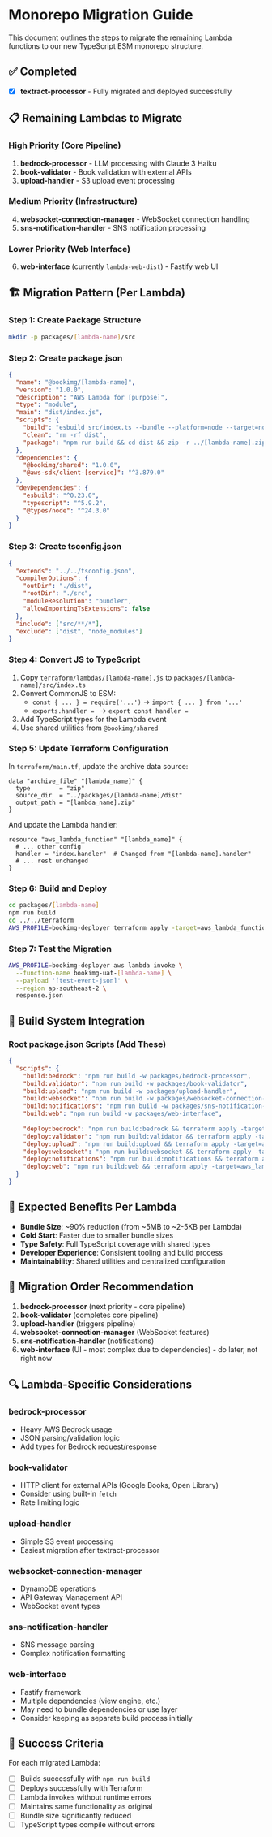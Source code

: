 # Monorepo Migration Guide

This document outlines the steps to migrate the remaining Lambda functions to our new TypeScript ESM monorepo structure.

## ✅ Completed
- [x] **textract-processor** - Fully migrated and deployed successfully

## 📋 Remaining Lambdas to Migrate

### High Priority (Core Pipeline)
1. **bedrock-processor** - LLM processing with Claude 3 Haiku
2. **book-validator** - Book validation with external APIs
3. **upload-handler** - S3 upload event processing

### Medium Priority (Infrastructure)
4. **websocket-connection-manager** - WebSocket connection handling
5. **sns-notification-handler** - SNS notification processing

### Lower Priority (Web Interface)
6. **web-interface** (currently `lambda-web-dist`) - Fastify web UI

## 🏗️ Migration Pattern (Per Lambda)

### Step 1: Create Package Structure
```bash
mkdir -p packages/[lambda-name]/src
```

### Step 2: Create package.json
```json
{
  "name": "@bookimg/[lambda-name]",
  "version": "1.0.0",
  "description": "AWS Lambda for [purpose]",
  "type": "module",
  "main": "dist/index.js",
  "scripts": {
    "build": "esbuild src/index.ts --bundle --platform=node --target=node18 --format=esm --outfile=dist/index.js --external:@aws-sdk/* && echo '{\"type\":\"module\"}' > dist/package.json",
    "clean": "rm -rf dist",
    "package": "npm run build && cd dist && zip -r ../[lambda-name].zip ."
  },
  "dependencies": {
    "@bookimg/shared": "1.0.0",
    "@aws-sdk/client-[service]": "^3.879.0"
  },
  "devDependencies": {
    "esbuild": "^0.23.0",
    "typescript": "^5.9.2",
    "@types/node": "^24.3.0"
  }
}
```

### Step 3: Create tsconfig.json
```json
{
  "extends": "../../tsconfig.json",
  "compilerOptions": {
    "outDir": "./dist",
    "rootDir": "./src",
    "moduleResolution": "bundler",
    "allowImportingTsExtensions": false
  },
  "include": ["src/**/*"],
  "exclude": ["dist", "node_modules"]
}
```

### Step 4: Convert JS to TypeScript
1. Copy `terraform/lambdas/[lambda-name].js` to `packages/[lambda-name]/src/index.ts`
2. Convert CommonJS to ESM:
   - `const { ... } = require('...')` → `import { ... } from '...'`
   - `exports.handler = ` → `export const handler = `
3. Add TypeScript types for the Lambda event
4. Use shared utilities from `@bookimg/shared`

### Step 5: Update Terraform Configuration
In `terraform/main.tf`, update the archive data source:
```hcl
data "archive_file" "[lambda_name]" {
  type        = "zip"
  source_dir  = "../packages/[lambda-name]/dist"
  output_path = "[lambda_name].zip"
}
```

And update the Lambda handler:
```hcl
resource "aws_lambda_function" "[lambda_name]" {
  # ... other config
  handler = "index.handler"  # Changed from "[lambda-name].handler"
  # ... rest unchanged
}
```

### Step 6: Build and Deploy
```bash
cd packages/[lambda-name]
npm run build
cd ../../terraform
AWS_PROFILE=bookimg-deployer terraform apply -target=aws_lambda_function.[lambda_name] -auto-approve
```

### Step 7: Test the Migration
```bash
AWS_PROFILE=bookimg-deployer aws lambda invoke \
  --function-name bookimg-uat-[lambda-name] \
  --payload '[test-event-json]' \
  --region ap-southeast-2 \
  response.json
```

## 🔧 Build System Integration

### Root package.json Scripts (Add These)
```json
{
  "scripts": {
    "build:bedrock": "npm run build -w packages/bedrock-processor",
    "build:validator": "npm run build -w packages/book-validator",
    "build:upload": "npm run build -w packages/upload-handler",
    "build:websocket": "npm run build -w packages/websocket-connection-manager",
    "build:notifications": "npm run build -w packages/sns-notification-handler",
    "build:web": "npm run build -w packages/web-interface",
    
    "deploy:bedrock": "npm run build:bedrock && terraform apply -target=aws_lambda_function.bedrock_processor",
    "deploy:validator": "npm run build:validator && terraform apply -target=aws_lambda_function.book_validator",
    "deploy:upload": "npm run build:upload && terraform apply -target=aws_lambda_function.upload_handler",
    "deploy:websocket": "npm run build:websocket && terraform apply -target=aws_lambda_function.websocket_connection_manager",
    "deploy:notifications": "npm run build:notifications && terraform apply -target=aws_lambda_function.sns_notification_handler",
    "deploy:web": "npm run build:web && terraform apply -target=aws_lambda_function.web_lambda"
  }
}
```

## 🚀 Expected Benefits Per Lambda

- **Bundle Size**: ~90% reduction (from ~5MB to ~2-5KB per Lambda)
- **Cold Start**: Faster due to smaller bundle sizes
- **Type Safety**: Full TypeScript coverage with shared types
- **Developer Experience**: Consistent tooling and build process
- **Maintainability**: Shared utilities and centralized configuration

## 📝 Migration Order Recommendation

1. **bedrock-processor** (next priority - core pipeline)
2. **book-validator** (completes core pipeline)
3. **upload-handler** (triggers pipeline)
4. **websocket-connection-manager** (WebSocket features)
5. **sns-notification-handler** (notifications)
6. **web-interface** (UI - most complex due to dependencies) - do later, not right now

## 🔍 Lambda-Specific Considerations

### bedrock-processor
- Heavy AWS Bedrock usage
- JSON parsing/validation logic
- Add types for Bedrock request/response

### book-validator
- HTTP client for external APIs (Google Books, Open Library)  
- Consider using built-in `fetch`
- Rate limiting logic

### upload-handler
- Simple S3 event processing
- Easiest migration after textract-processor

### websocket-connection-manager
- DynamoDB operations
- API Gateway Management API
- WebSocket event types

### sns-notification-handler  
- SNS message parsing
- Complex notification formatting

### web-interface
- Fastify framework
- Multiple dependencies (view engine, etc.)
- May need to bundle dependencies or use layer
- Consider keeping as separate build process initially

## 🎯 Success Criteria

For each migrated Lambda:
- [ ] Builds successfully with `npm run build`
- [ ] Deploys successfully with Terraform
- [ ] Lambda invokes without runtime errors
- [ ] Maintains same functionality as original
- [ ] Bundle size significantly reduced
- [ ] TypeScript types compile without errors
